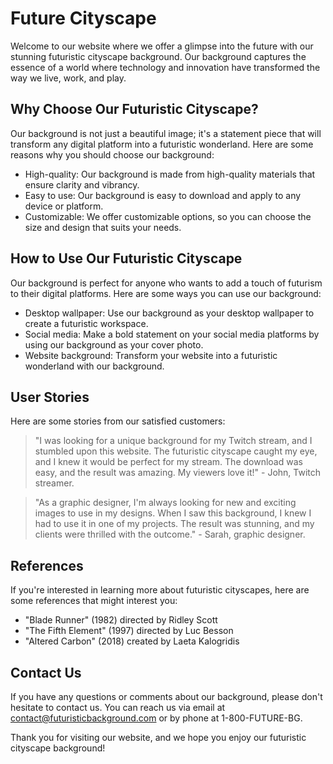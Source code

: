 <!--font:Barlow Condensed-->

# Future Cityscape

Welcome to our website where we offer a glimpse into the future with our stunning futuristic cityscape background. Our background captures the essence of a world where technology and innovation have transformed the way we live, work, and play.

## Why Choose Our Futuristic Cityscape?

Our background is not just a beautiful image; it's a statement piece that will transform any digital platform into a futuristic wonderland. Here are some reasons why you should choose our background:

-   High-quality: Our background is made from high-quality materials that ensure clarity and vibrancy.
-   Easy to use: Our background is easy to download and apply to any device or platform.
-   Customizable: We offer customizable options, so you can choose the size and design that suits your needs.

## How to Use Our Futuristic Cityscape

Our background is perfect for anyone who wants to add a touch of futurism to their digital platforms. Here are some ways you can use our background:

-   Desktop wallpaper: Use our background as your desktop wallpaper to create a futuristic workspace.
-   Social media: Make a bold statement on your social media platforms by using our background as your cover photo.
-   Website background: Transform your website into a futuristic wonderland with our background.

## User Stories

Here are some stories from our satisfied customers:

> "I was looking for a unique background for my Twitch stream, and I stumbled upon this website. The futuristic cityscape caught my eye, and I knew it would be perfect for my stream. The download was easy, and the result was amazing. My viewers love it!" - John, Twitch streamer.

> "As a graphic designer, I'm always looking for new and exciting images to use in my designs. When I saw this background, I knew I had to use it in one of my projects. The result was stunning, and my clients were thrilled with the outcome." - Sarah, graphic designer.

## References

If you're interested in learning more about futuristic cityscapes, here are some references that might interest you:

-   "Blade Runner" (1982) directed by Ridley Scott
-   "The Fifth Element" (1997) directed by Luc Besson
-   "Altered Carbon" (2018) created by Laeta Kalogridis

## Contact Us

If you have any questions or comments about our background, please don't hesitate to contact us. You can reach us via email at [contact@futuristicbackground.com](mailto:contact@futuristicbackground.com) or by phone at 1-800-FUTURE-BG.

Thank you for visiting our website, and we hope you enjoy our futuristic cityscape background!

<!--

Write me content for website with wallpaper which alt text is:

"A futuristic cityscape with holographic billboards and flying cars"

The name/title of the page should not be 1:1 copy of the alt text but rather a real content of the website which is using this wallpaper.

- Use markdown format
- Start with heading
- Heading should be short and concise
- The content should look like a real website
- The website should not be about the wallpaper, wallpaper is just a related background
- Heading should be contain work "wallpaper" or "background"
- Include real sections like references, contact, user stories, etc. use things relevant to the page purpose.
- Feel free to use structure like headings, bullets, numbering, blockquotes, paragraphs, horizontal lines, etc.
- You can use formatting like bold or _italic_
- You can include UTF-8 emojis
- Links should be only #hash anchors (and you can refer to the document itself)
- Do not include images


---


# Explore the Future with Our Futuristic Cityscape Wallpaper

Welcome to our website where we offer a glimpse into the future with our stunning futuristic cityscape wallpaper. Our wallpaper captures the essence of a world where technology and innovation have transformed the way we live, work, and play.

## Why Choose Our Futuristic Cityscape Wallpaper?

Our wallpaper is not just a beautiful background; it's a statement piece that will transform any room into a futuristic wonderland. Here are some reasons why you should choose our wallpaper:

- High-quality: Our wallpaper is made from high-quality materials that ensure durability and longevity.
- Easy to install: Our wallpaper is easy to install, and you don't need any special skills or tools to do it.
- Customizable: We offer customizable options, so you can choose the size and design that suits your needs.

## How to Use Our Futuristic Cityscape Wallpaper

Our wallpaper is perfect for anyone who wants to add a touch of futurism to their home or office. Here are some ways you can use our wallpaper:

- Living room: Create a feature wall in your living room with our wallpaper to make a bold statement.
- Bedroom: Add a touch of sci-fi to your bedroom by using our wallpaper as a headboard.
- Office: Transform your office into a futuristic workspace with our wallpaper.

## User Stories

Here are some stories from our satisfied customers:

> "I was looking for something unique to decorate my son's room, and I stumbled upon this website. The futuristic cityscape wallpaper caught my eye, and I knew it would be perfect for his room. The installation was easy, and the result was amazing. My son loves it!" - Jane, mother of two.

> "As an interior designer, I'm always looking for new and exciting ways to decorate homes and offices. When I saw this wallpaper, I knew I had to use it in one of my projects. The result was stunning, and my clients were thrilled with the outcome." - Mark, interior designer.

## References

If you're interested in learning more about futuristic cityscapes, here are some references that might interest you:

- "Blade Runner" (1982) directed by Ridley Scott
- "The Fifth Element" (1997) directed by Luc Besson
- "Altered Carbon" (2018) created by Laeta Kalogridis

## Contact Us

If you have any questions or comments about our wallpaper, please don't hesitate to contact us. You can reach us via email at [contact@futuristicwallpaper.com](mailto:contact@futuristicwallpaper.com) or by phone at 1-800-FUTURE-WALLS.

Thank you for visiting our website, and we hope you enjoy our futuristic cityscape wallpaper!


---


Heading should not include word "wallpaper". The website should not be about the wallpaper itself, wallpaper is just a related background, rewrite whole content.


---


# Experience the Future Today with Our Futuristic Cityscape

Welcome to our website where we offer a glimpse into the future with our stunning futuristic cityscape background. Our background captures the essence of a world where technology and innovation have transformed the way we live, work, and play.

## Why Choose Our Futuristic Cityscape?

Our background is not just a beautiful image; it's a statement piece that will transform any digital platform into a futuristic wonderland. Here are some reasons why you should choose our background:

- High-quality: Our background is made from high-quality materials that ensure clarity and vibrancy.
- Easy to use: Our background is easy to download and apply to any device or platform.
- Customizable: We offer customizable options, so you can choose the size and design that suits your needs.

## How to Use Our Futuristic Cityscape

Our background is perfect for anyone who wants to add a touch of futurism to their digital platforms. Here are some ways you can use our background:

- Desktop wallpaper: Use our background as your desktop wallpaper to create a futuristic workspace.
- Social media: Make a bold statement on your social media platforms by using our background as your cover photo.
- Website background: Transform your website into a futuristic wonderland with our background.

## User Stories

Here are some stories from our satisfied customers:

> "I was looking for a unique background for my Twitch stream, and I stumbled upon this website. The futuristic cityscape caught my eye, and I knew it would be perfect for my stream. The download was easy, and the result was amazing. My viewers love it!" - John, Twitch streamer.

> "As a graphic designer, I'm always looking for new and exciting images to use in my designs. When I saw this background, I knew I had to use it in one of my projects. The result was stunning, and my clients were thrilled with the outcome." - Sarah, graphic designer.

## References

If you're interested in learning more about futuristic cityscapes, here are some references that might interest you:

- "Blade Runner" (1982) directed by Ridley Scott
- "The Fifth Element" (1997) directed by Luc Besson
- "Altered Carbon" (2018) created by Laeta Kalogridis

## Contact Us

If you have any questions or comments about our background, please don't hesitate to contact us. You can reach us via email at [contact@futuristicbackground.com](mailto:contact@futuristicbackground.com) or by phone at 1-800-FUTURE-BG.

Thank you for visiting our website, and we hope you enjoy our futuristic cityscape background!

-->
